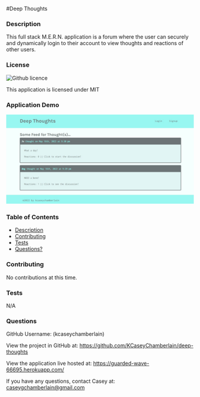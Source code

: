 #Deep Thoughts

### Description
This full stack M.E.R.N. application is a forum where the user can securely and dynamically login to their account to view thoughts and reactions of other users.

### License
![Github licence](https://img.shields.io/badge/license-MIT-blue.svg)

This application is licensed under MIT

### Application Demo
![Deep Thoughts](./client/src/assets/demo.jpg)

### Table of Contents
- [Description](#description)
- [Contributing](#contributing)
- [Tests](#tests)
- [Questions?](#questions)


### Contributing
No contributions at this time.

### Tests
N/A

### Questions
GitHub Username: (kcaseychamberlain) 

View the project in GitHub at: https://github.com/KCaseyChamberlain/deep-thoughts

View the application live hosted at: https://guarded-wave-66695.herokuapp.com/
    
If you have any questions, contact Casey at: caseygchamberlain@gmail.com

